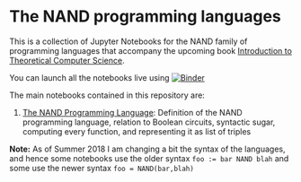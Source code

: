 # The NAND programming languages

This is a collection of Jupyter Notebooks for the NAND family of programming languages that accompany the upcoming book [Introduction to Theoretical Computer Science](http://introtcs.org).

You can launch all the notebooks live using [![Binder](https://mybinder.org/badge.svg)](https://mybinder.org/v2/gh/boazbk/nandnotebooks/master)

The main notebooks contained in this repository are:

1. [The NAND Programming Language](https://mybinder.org/v2/gh/boazbk/nandnotebooks/master?filepath=blob%2Fmaster%2FNAND%2520programming%2520language.ipynb): Definition of the NAND programming language, relation to Boolean circuits, syntactic sugar, computing every function, and representing it as list of triples


__Note:__ As of Summer 2018 I am changing a bit the syntax of the languages, and hence some notebooks use the older syntax `foo := bar NAND blah` and some use the newer syntax `foo = NAND(bar,blah)`
